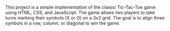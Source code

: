 This project is a simple implementation of the classic Tic-Tac-Toe game using HTML, CSS, and JavaScript. The game allows two players to take turns marking their symbols (X or O) on a 3x3 grid. The goal is to align three symbols in a row, column, or diagonal to win the game.
